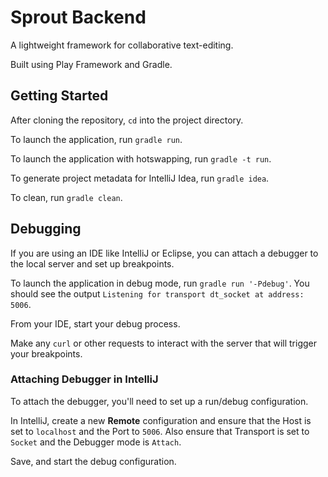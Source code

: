 Sprout Backend
==============

A lightweight framework for collaborative text-editing.

Built using Play Framework and Gradle.

## Getting Started

After cloning the repository, `cd` into the project directory.

To launch the application, run `gradle run`. 

To launch the application with hotswapping, run `gradle -t run`.

To generate project metadata for IntelliJ Idea, run `gradle idea`.

To clean, run `gradle clean`.

## Debugging

If you are using an IDE like IntelliJ or Eclipse, you can attach a debugger to the local server and set up breakpoints.

To launch the application in debug mode, run `gradle run '-Pdebug'`. You should see the output `Listening for transport dt_socket at address: 5006`.

From your IDE, start your debug process.

Make any `curl` or other requests to interact with the server that will trigger your breakpoints.

### Attaching Debugger in IntelliJ

To attach the debugger, you'll need to set up a run/debug configuration.

In IntelliJ, create a new **Remote** configuration and ensure that the Host is set to `localhost` and the Port to `5006`. Also ensure that Transport is set to `Socket` and the Debugger mode is `Attach`.

Save, and start the debug configuration.


